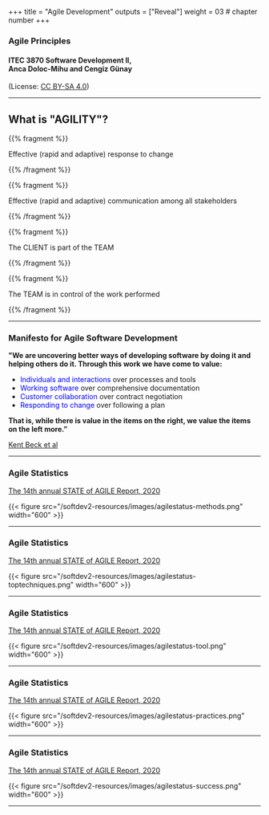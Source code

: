 +++
title = "Agile Development"
outputs = ["Reveal"]
weight = 03 # chapter number
+++

### Agile Principles

#### ITEC 3870 Software Development II, <br> Anca Doloc-Mihu and Cengiz Günay

(License: [CC BY-SA 4.0](http://creativecommons.org/licenses/by-sa/4.0/))
    
---

## What is "AGILITY"?

{{% fragment %}} <p align='left'>Effective (rapid and adaptive) response to change </p> {{% /fragment %}}

{{% fragment %}} <p align='left'> Effective (rapid and adaptive) communication among all stakeholders </p> {{% /fragment %}}

{{% fragment %}} <p align='left'> The CLIENT is part of the TEAM </p> {{% /fragment %}}

{{% fragment %}} <p align='left'> The TEAM is in control of the work performed </p> {{% /fragment %}}

---

### Manifesto for Agile Software Development 

**"We are uncovering better ways of developing software by doing it and helping others do it. Through this work we have come to value:**

* <font color="blue"> Individuals and interactions </font> over processes and tools 
* <font color="blue"> Working software </font> over comprehensive documentation 
* <font color="blue"> Customer collaboration </font> over contract negotiation 
* <font color="blue"> Responding to change </font> over following a plan 

**That is, while there is value in the items on the right, we value the items on the left more.”**


[Kent Beck et al](http://agilemanifesto.org/) 

---

### Agile Statistics

 [The 14th annual STATE of AGILE Report, 2020](https://stateofagile.com/)

 {{< figure src="/softdev2-resources/images/agilestatus-methods.png" width="600" >}}

---

### Agile Statistics

 [The 14th annual STATE of AGILE Report, 2020](https://stateofagile.com/)

 {{< figure src="/softdev2-resources/images/agilestatus-toptechniques.png" width="600" >}}
 
---

### Agile Statistics

 [The 14th annual STATE of AGILE Report, 2020](https://stateofagile.com/)

 {{< figure src="/softdev2-resources/images/agilestatus-tool.png" width="600" >}}
 
---

### Agile Statistics

 [The 14th annual STATE of AGILE Report, 2020](https://stateofagile.com/)

 {{< figure src="/softdev2-resources/images/agilestatus-practices.png" width="600" >}}
 
---

### Agile Statistics

 [The 14th annual STATE of AGILE Report, 2020](https://stateofagile.com/)

 {{< figure src="/softdev2-resources/images/agilestatus-success.png" width="600" >}}
 
---

